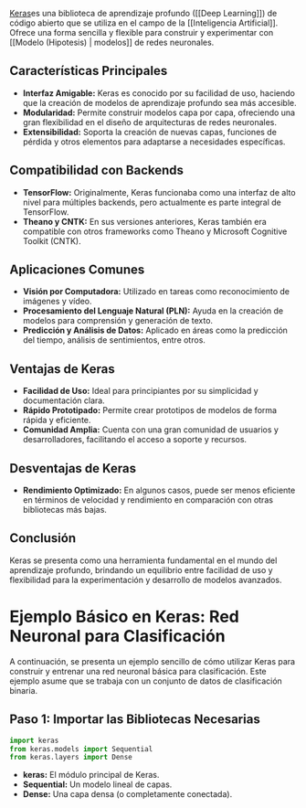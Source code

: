 
[Keras](https://keras.io/)es una biblioteca de aprendizaje profundo ([[Deep Learning]]) de código abierto que se utiliza en el campo de la [[Inteligencia Artificial]]. Ofrece una forma sencilla y flexible para construir y experimentar con [[Modelo (Hipotesis) | modelos]] de redes neuronales.

## Características Principales

- **Interfaz Amigable:** Keras es conocido por su facilidad de uso, haciendo que la creación de modelos de aprendizaje profundo sea más accesible.
- **Modularidad:** Permite construir modelos capa por capa, ofreciendo una gran flexibilidad en el diseño de arquitecturas de redes neuronales.
- **Extensibilidad:** Soporta la creación de nuevas capas, funciones de pérdida y otros elementos para adaptarse a necesidades específicas.

## Compatibilidad con Backends

- **TensorFlow:** Originalmente, Keras funcionaba como una interfaz de alto nivel para múltiples backends, pero actualmente es parte integral de TensorFlow.
- **Theano y CNTK:** En sus versiones anteriores, Keras también era compatible con otros frameworks como Theano y Microsoft Cognitive Toolkit (CNTK).

## Aplicaciones Comunes

- **Visión por Computadora:** Utilizado en tareas como reconocimiento de imágenes y vídeo.
- **Procesamiento del Lenguaje Natural (PLN):** Ayuda en la creación de modelos para comprensión y generación de texto.
- **Predicción y Análisis de Datos:** Aplicado en áreas como la predicción del tiempo, análisis de sentimientos, entre otros.

## Ventajas de Keras

- **Facilidad de Uso:** Ideal para principiantes por su simplicidad y documentación clara.
- **Rápido Prototipado:** Permite crear prototipos de modelos de forma rápida y eficiente.
- **Comunidad Amplia:** Cuenta con una gran comunidad de usuarios y desarrolladores, facilitando el acceso a soporte y recursos.

## Desventajas de Keras

- **Rendimiento Optimizado:** En algunos casos, puede ser menos eficiente en términos de velocidad y rendimiento en comparación con otras bibliotecas más bajas.

## Conclusión

Keras se presenta como una herramienta fundamental en el mundo del aprendizaje profundo, brindando un equilibrio entre facilidad de uso y flexibilidad para la experimentación y desarrollo de modelos avanzados.


# Ejemplo Básico en Keras: Red Neuronal para Clasificación

A continuación, se presenta un ejemplo sencillo de cómo utilizar Keras para construir y entrenar una red neuronal básica para clasificación. Este ejemplo asume que se trabaja con un conjunto de datos de clasificación binaria.

## Paso 1: Importar las Bibliotecas Necesarias

```python
import keras
from keras.models import Sequential
from keras.layers import Dense
```

- **keras:** El módulo principal de Keras.
- **Sequential:** Un modelo lineal de capas.
- **Dense:** Una capa densa (o completamente conectada).


